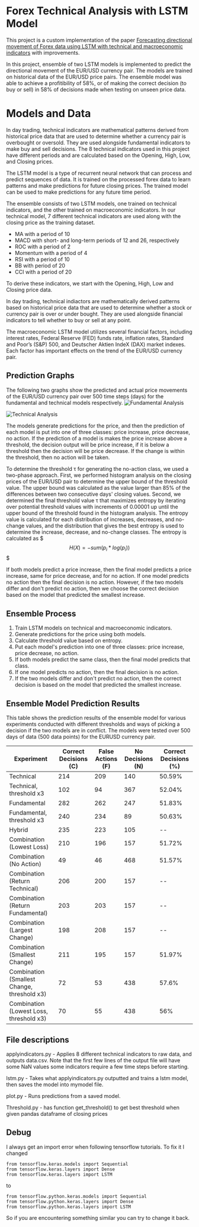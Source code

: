 # Forex Technical Analysis with LSTM Model

This project is a custom implementation of the paper [Forecasting directional movement of Forex data using LSTM with technical and macroeconomic indicators](https://jfin-swufe.springeropen.com/articles/10.1186/s40854-020-00220-2) with improvements.


In this project, ensemble of two LSTM models is implemented to predict the directional movement of the EUR/USD currency pair. The models are trained on historical data of the EUR/USD price pairs. The ensemble model was able to achieve a profitibility of 58%, or of making the correct decision (to buy or sell) in 58% of decisions made when testing on unseen price data. 

# Models and Data

In day trading, technical indicators are mathematical patterns derived from historical price data that are used to determine whether a currency pair is overbought or oversold. They are used alongside fundamental indicators to make buy and sell decisions. The 8 technical indicators used in this project have different periods and are calculated based on the Opening, High, Low, and Closing prices.

The LSTM model is a type of recurrent neural network that can process and predict sequences of data. It is trained on the processed forex data to learn patterns and make predictions for future closing prices. The trained model can be used to make predictions for any future time period.

The ensemble consists of two LSTM models, one trained on technical indicators, and the other trained on macroeconomic indicators.
In our technical model, 7 different technical indicators are used along with the closing price as the training dataset. 

* MA with a period of 10
* MACD with short- and long-term periods of 12 and 26, respectively
* ROC with a period of 2
* Momentum with a period of 4
* RSI with a period of 10
* BB with period of 20
* CCI with a period of 20

To derive these indicators, we start with the Opening, High, Low and Closing price data.

In day trading, technical indiactors are mathematically derived patterns based on historical price data that are used to determine whether a stock or currency pair is over or under bought. They are used alongside financial indicators to tell whether to buy or sell at any point. 

The macroeconomic LSTM model utilizes several financial factors, including interest rates, Federal Reserve (FED) funds rate, inflation rates, Standard and Poor’s (S&P) 500, and Deutscher Aktien IndeX (DAX) market indexes. Each factor has important effects on the trend of the EUR/USD currency pair.

## Prediction Graphs
The following two graphs show the predicted and actual price movements of the EUR/USD currency pair over 500 time steps (days) for the fundamental and technical models respectively.
![Fundamental Analysis](graphs_results/Figure_6_fundamental.png "Fundamental Analysis")

![Technical Analysis](graphs_results/Figure_5_hybrid.png "Technical Analysis")

The models generate predictions for the price, and then the prediction of each model is put into one of three classes: price increase, price decrease, no action. If the prediction of a model is makes the price increase above a threshold, the decision output will be price increase, if it is below a threshold then the decision will be price decrease. If the change is within the threshold, then no action will be taken. 

To determine the threshold τ for generating the no-action class, we used a two-phase approach. First, we performed histogram analysis on the closing prices of the EUR/USD pair to determine the upper bound of the threshold value. The upper bound was calculated as the value larger than 85% of the differences between two consecutive days' closing values. Second, we determined the final threshold value τ that maximizes entropy by iterating over potential threshold values with increments of 0.00001 up until the upper bound of the threshold found in the histogram analysis. The entropy value is calculated for each distribution of increases, decreases, and no-change values, and the distribution that gives the best entropy is used to determine the increase, decrease, and no-change classes.
The entropy is calculated as 
$$$
H(X) = - sum(p_i * log(p_i))
$$$

If both models predict a price increase, then the final model predicts a price increase, same for price decrease, and for no action. If one model predicts no action then the final decision is no action. However, if the two models differ and don't predict no action, then we choose the correct decision based on the model that predicted the smallest increase.

## Ensemble Process
1. Train LSTM models on technical and macroeconomic indicators.
2. Generate predictions for the price using both models.
3. Calculate threshold value based on entropy.
4. Put each model's prediction into one of three classes: price increase, price decrease, no action.
5. If both models predict the same class, then the final model predicts that class.
6. If one model predicts no action, then the final decision is no action.
7. If the two models differ and don't predict no action, then the correct decision is based on the model that predicted the smallest increase.

## Ensemble Model Prediction Results

This table shows the prediction results of the ensemble model for various experiments conducted with different thresholds and ways of picking a decision if the two models are in conflict. The models were tested over 500 days of data (500 data points) for the EURUSD currency pair. 

| Experiment | Correct Decisions (C) | False Actions (F) | No Decisions (N) | Correct Decisions (%) |
|------------|----------------------|--------------------|--------------------|-------------------------|
| Technical | 214 | 209 | 140 | 50.59% |
| Technical, threshold x3 | 102 | 94 | 367 | 52.04% |
| Fundamental | 282 | 262 | 247 | 51.83% |
| Fundamental, threshold x3 | 240 | 234 | 89 | 50.63% |
| Hybrid | 235 | 223 | 105 | -- |
| Combination (Lowest Loss) | 210 | 196 | 157 | 51.72% |
| Combination (No Action) | 49 | 46 | 468 | 51.57% |
| Combination (Return Technical) | 206 | 200 | 157 | -- |
| Combination (Return Fundamental) | 203 | 203 | 157 | -- |
| Combination (Largest Change) | 198 | 208 | 157 | -- |
| Combination (Smallest Change) | 211 | 195 | 157 | 51.97% |
| Combination (Smallest Change, threshold x3) | 72 | 53 | 438 | 57.6% |
| Combination (Lowest Loss, threshold x3) | 70 | 55 | 438 | 56% |


## File descriptions

applyindicators.py - Applies 8 different technical indicators to raw data, and outputs data.csv. Note that the first few lines of the output file will have some NaN values some indicators require a few time steps before starting.

lstm.py - Takes what applyindicators.py outputted and trains a lstm model, then saves the model into mymodel file. 

plot.py - Runs predictions from a saved model. 

Threshold.py - has function get_threshold() to get best threshold when given pandas dataframe of closing prices

## Debug

I always get an import error when following tensorflow tutorials. To fix it I changed 
```
from tensorflow.keras.models import Sequential
from tensorflow.keras.layers import Dense
from tensorflow.keras.layers import LSTM
```
to 
```
from tensorflow.python.keras.models import Sequential
from tensorflow.python.keras.layers import Dense
from tensorflow.python.keras.layers import LSTM
```
So if you are encountering something similar you can try to change it back. 
